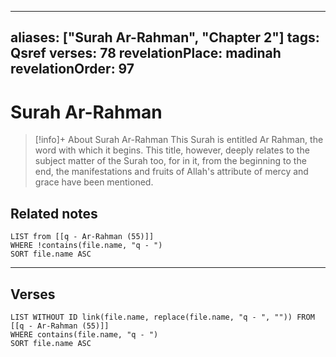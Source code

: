 
---
aliases: ["Surah Ar-Rahman", "Chapter 2"]
tags: Qsref
verses: 78
revelationPlace: madinah
revelationOrder: 97
---

# Surah Ar-Rahman

> [!info]+ About Surah Ar-Rahman
> This Surah is entitled Ar Rahman, the word with which it begins. This title, however, deeply relates to the subject matter of the Surah too, for in it, from the beginning to the end, the manifestations and fruits of Allah's attribute of mercy and grace have been mentioned.

## Related notes
```dataview
LIST from [[q - Ar-Rahman (55)]]
WHERE !contains(file.name, "q - ")
SORT file.name ASC
```

---

## Verses
```dataview
LIST WITHOUT ID link(file.name, replace(file.name, "q - ", "")) FROM [[q - Ar-Rahman (55)]]
WHERE contains(file.name, "q - ")
SORT file.name ASC
```

